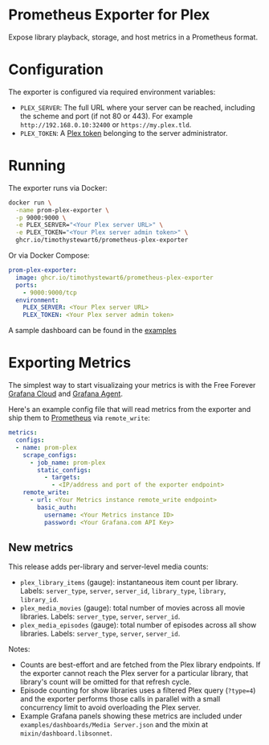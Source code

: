 # Prometheus Exporter for Plex

Expose library playback, storage, and host metrics in a Prometheus format.

# Configuration

The exporter is configured via required environment variables:

- `PLEX_SERVER`: The full URL where your server can be reached, including the scheme and port (if not 80 or 443). For example `http://192.168.0.10:32400` or `https://my.plex.tld`.
- `PLEX_TOKEN`: A [Plex token](https://support.plex.tv/articles/204059436-finding-an-authentication-token-x-plex-token/) belonging to the server administrator. 

# Running

The exporter runs via Docker:

```bash
docker run \
  -name prom-plex-exporter \
  -p 9000:9000 \
  -e PLEX_SERVER="<Your Plex server URL>" \
  -e PLEX_TOKEN="<Your Plex server admin token>" \
  ghcr.io/timothystewart6/prometheus-plex-exporter
```

Or via Docker Compose:

```yaml
prom-plex-exporter:
  image: ghcr.io/timothystewart6/prometheus-plex-exporter
  ports:
    - 9000:9000/tcp
  environment:
    PLEX_SERVER: <Your Plex server URL>
    PLEX_TOKEN: <Your Plex server admin token>
```

A sample dashboard can be found in the [examples](examples/dashboards/Media%20Server.json)

# Exporting Metrics

The simplest way to start visualizaing your metrics is with the Free Forever [Grafana Cloud](https://grafana.com/docs/grafana-cloud/) and [Grafana Agent](https://grafana.com/docs/agent/latest/).

Here's an example config file that will read metrics from the exporter and ship them to [Prometheus](https://grafana.com/docs/grafana-cloud/data-configuration/metrics/metrics-prometheus/) via `remote_write`:


```yaml
metrics:
  configs:
  - name: prom-plex
    scrape_configs:
      - job_name: prom-plex
        static_configs:
          - targets:
            - <IP/address and port of the exporter endpoint>
    remote_write:
      - url: <Your Metrics instance remote_write endpoint>
        basic_auth:
          username: <Your Metrics instance ID>
          password: <Your Grafana.com API Key>
```

## New metrics


This release adds per-library and server-level media counts:

- `plex_library_items` (gauge): instantaneous item count per library. Labels: `server_type`, `server`, `server_id`, `library_type`, `library`, `library_id`.
- `plex_media_movies` (gauge): total number of movies across all movie libraries. Labels: `server_type`, `server`, `server_id`.
- `plex_media_episodes` (gauge): total number of episodes across all show libraries. Labels: `server_type`, `server`, `server_id`.

Notes:

- Counts are best-effort and are fetched from the Plex library endpoints. If the exporter cannot reach the Plex server for a particular library, that library's count will be omitted for that refresh cycle.
- Episode counting for show libraries uses a filtered Plex query (`?type=4`) and the exporter performs those calls in parallel with a small concurrency limit to avoid overloading the Plex server.
- Example Grafana panels showing these metrics are included under `examples/dashboards/Media Server.json` and the mixin at `mixin/dashboard.libsonnet`.
